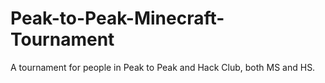 # Peak-to-Peak-Minecraft-Tournament
A tournament for people in Peak to Peak and Hack Club, both MS and HS.
